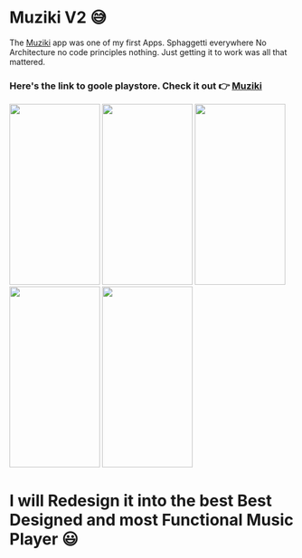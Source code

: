# Muziki V2 :sweat_smile:
The [Muziki](https://github.com/SharifMrCreed/Music-Player) app was one of my first Apps. Sphaggetti everywhere 
No Architecture no code principles nothing. Just getting it to work was
all that mattered. 


### Here's the link to goole playstore. Check it out :point_right: [Muziki](https://play.google.com/store/apps/details?id=com.alle.san.musicplayer&pli=1)
<img src="https://play-lh.googleusercontent.com/n7PPe-i9f-S494XqhoTMPaZtLrcU7xwokzps6R8Mur0XG58GZmnDtfshNvtmwtspc8E=w2560-h1440-rw" width="160" height="320">   <img src="https://play-lh.googleusercontent.com/C_dO6-CJlPg7d9POcyi92a7vsxIfIUcYS2VbzWSMingnp8r_iZffZRRG0r-mLvT1qmI=w2560-h1440-rw" width="160" height="320">   <img src="https://play-lh.googleusercontent.com/JSE33tUj1g72Nb6ILbilOqL9ThYW7U-F8_4yvrOkpLl3ZvlfuWnGZSlDpXuAyZJTVR4=w2560-h1440-rw" width="160" height="320">   <img src="https://play-lh.googleusercontent.com/ZdEzFvq9qpdUkF2ty88ulUQPcG1Y4lGlIhsOvPP81f9S_2sK4_b8bkh5Xd-g8idTpPJa=w2560-h1440-rw" width="160" height="320"> <img src="https://play-lh.googleusercontent.com/NV3z7e_FgkgdxGIhPrlDngI1kkDk6qlWK_mQPV9iLjlRQ8Ayb7DoVCUeu-3fa4EzzNM=w2560-h1440-rw" width="160" height="320">

# I will Redesign it into the best Best Designed and most Functional Music Player :smiley:

